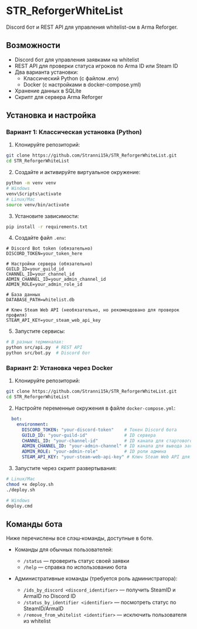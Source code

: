 # STR_ReforgerWhiteList

Discord бот и REST API для управления whitelist-ом в Arma Reforger.

## Возможности
- Discord бот для управления заявками на whitelist
- REST API для проверки статуса игроков по Arma ID или Steam ID
- Два варианта установки: 
  - Классический Python (с файлом .env)
  - Docker (с настройками в docker-compose.yml)
- Хранение данных в SQLite
- Скрипт для сервера Arma Reforger

## Установка и настройка

### Вариант 1: Классическая установка (Python)

1. Клонируйте репозиторий:
```bash
git clone https://github.com/Stranni15k/STR_ReforgerWhiteList.git
cd STR_ReforgerWhiteList
```

2. Создайте и активируйте виртуальное окружение:
```bash
python -m venv venv
# Windows
venv\Scripts\activate
# Linux/Mac
source venv/bin/activate
```

3. Установите зависимости:
```bash
pip install -r requirements.txt
```

4. Создайте файл `.env`:
```env
# Discord Bot token (обязательно)
DISCORD_TOKEN=your_token_here

# Настройки сервера (обязательно)
GUILD_ID=your_guild_id
CHANNEL_ID=your_channel_id
ADMIN_CHANNEL_ID=your_admin_channel_id
ADMIN_ROLE=your_admin_role_id

# База данных
DATABASE_PATH=whitelist.db

# Ключ Steam Web API (необязательно, но рекомендовано для проверок профиля)
STEAM_API_KEY=your_steam_web_api_key
```

5. Запустите сервисы:
```bash
# В разных терминалах:
python src/api.py  # REST API
python src/bot.py  # Discord бот
```

### Вариант 2: Установка через Docker

1. Клонируйте репозиторий:
```bash
git clone https://github.com/Stranni15k/STR_ReforgerWhiteList.git
cd STR_ReforgerWhiteList
```

2. Настройте переменные окружения в файле `docker-compose.yml`:
```yaml
  bot:
    environment:
      DISCORD_TOKEN: "your-discord-token"    # Токен Discord бота
      GUILD_ID: "your-guild-id"              # ID сервера
      CHANNEL_ID: "your-channel-id"          # ID канала для стартового сообщения о подаче заявок
      ADMIN_CHANNEL_ID: "your-admin-channel" # ID канала для вывода заявок для администрации
      ADMIN_ROLE: "your-admin-role"          # ID роли админа
      STEAM_API_KEY: "your-steam-web-api-key" # Ключ Steam Web API для проверок профиля
```

3. Запустите через скрипт развертывания:
```bash
# Linux/Mac
chmod +x deploy.sh
./deploy.sh

# Windows
deploy.cmd
```

## Команды бота

Ниже перечислены все слэш‑команды, доступные в боте.
- Команды для обычных пользователей:
  - `/status` — проверить статус своей заявки
  - `/help` — справка по использованию бота

- Административные команды (требуется роль администратора):
  - `/ids_by_discord <discord_identifier>` — получить SteamID и ArmaID по Discord ID
  - `/status_by_identifier <identifier>` — посмотреть статус по SteamID/ArmaID
  - `/remove_from_whitelist <identifier>` — исключить пользователя из whitelist